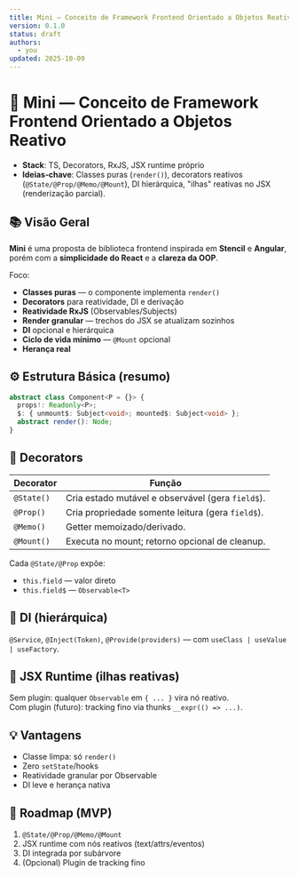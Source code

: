 ```yaml
---
title: Mini — Conceito de Framework Frontend Orientado a Objetos Reativo
version: 0.1.0
status: draft
authors:
  - you
updated: 2025-10-09
---
```


# 🧩 Mini — Conceito de Framework Frontend Orientado a Objetos Reativo

- **Stack**: TS, Decorators, RxJS, JSX runtime próprio
- **Ideias‑chave**: Classes puras (`render()`), decorators reativos (`@State/@Prop/@Memo/@Mount`), DI hierárquica, "ilhas" reativas no JSX (renderização parcial).

## 📚 Visão Geral

**Mini** é uma proposta de biblioteca frontend inspirada em **Stencil** e **Angular**, porém com a **simplicidade do React** e a **clareza da OOP**.

Foco:
- **Classes puras** — o componente implementa `render()`
- **Decorators** para reatividade, DI e derivação
- **Reatividade RxJS** (Observables/Subjects)
- **Render granular** — trechos do JSX se atualizam sozinhos
- **DI** opcional e hierárquica
- **Ciclo de vida mínimo** — `@Mount` opcional
- **Herança real**

## ⚙️ Estrutura Básica (resumo)

```ts
abstract class Component<P = {}> {
  props!: Readonly<P>;
  $: { unmount$: Subject<void>; mounted$: Subject<void> };
  abstract render(): Node;
}
```

## 🧠 Decorators

| Decorator  | Função |
|-----------|--------|
| `@State()` | Cria estado mutável e observável (gera `field$`). |
| `@Prop()`  | Cria propriedade somente leitura (gera `field$`). |
| `@Memo()`  | Getter memoizado/derivado. |
| `@Mount()` | Executa no mount; retorno opcional de cleanup. |

Cada `@State/@Prop` expõe:
- `this.field` — valor direto
- `this.field$` — `Observable<T>`

## 💉 DI (hierárquica)

`@Service`, `@Inject(Token)`, `@Provide(providers)` — com `useClass | useValue | useFactory`.

## 🧩 JSX Runtime (ilhas reativas)

Sem plugin: qualquer `Observable` em `{ ... }` vira nó reativo.  
Com plugin (futuro): tracking fino via thunks `__expr(() => ...)`.

## 💡 Vantagens

- Classe limpa: só `render()`
- Zero `setState`/hooks
- Reatividade granular por Observable
- DI leve e herança nativa

## 🔮 Roadmap (MVP)

1. `@State/@Prop/@Memo/@Mount`
2. JSX runtime com nós reativos (text/attrs/eventos)
3. DI integrada por subárvore
4. (Opcional) Plugin de tracking fino
